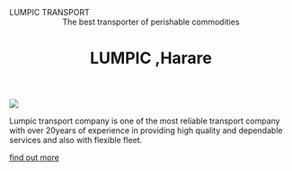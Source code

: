 <!DOCTYPE html>

 <html lang="en">
  <head> 
    <tittle> LUMPIC TRANSPORT </tittle>
		<link rel ="stylesheet" href="style.css">
  </head
  <body> 
     <header>
      <span> The best transporter of perishable commodities </span>
      <h1>LUMPIC ,Harare </h1> 
	</header>
	 <img src= "http://www.hbjntruck.com/uploadfile/2017/0330/20170330085612701.jpg">
   <p>
Lumpic transport company is one of the most reliable transport company with over 20years of experience in providing high quality and dependable services and also with flexible fleet.
</p>
   <a href ="#"> find out more </a>
  </body> 
 </html>
